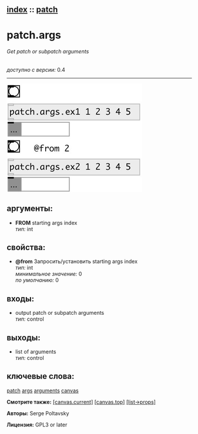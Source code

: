 [index](index.html) :: [patch](category_patch.html)
---

# patch.args

###### Get patch or subpatch arguments

*доступно с версии:* 0.4

---




[![example](../examples/img/patch.args.jpg)](../examples/pd/patch.args.pd)



## аргументы:

* **FROM**
starting args index<br>
_тип:_ int<br>





## свойства:

* **@from** 
Запросить/установить starting args index<br>
_тип:_ int<br>
_минимальное значение:_ 0<br>
_по умолчанию:_ 0<br>



## входы:

* output patch or subpatch arguments<br>
_тип:_ control



## выходы:

* list of arguments<br>
_тип:_ control



## ключевые слова:

[patch](keywords/patch.html)
[args](keywords/args.html)
[arguments](keywords/arguments.html)
[canvas](keywords/canvas.html)



**Смотрите также:**
[\[canvas.current\]](canvas.current.html)
[\[canvas.top\]](canvas.top.html)
[\[list-&gt;props\]](list-%3Eprops.html)




**Авторы:** Serge Poltavsky




**Лицензия:** GPL3 or later





